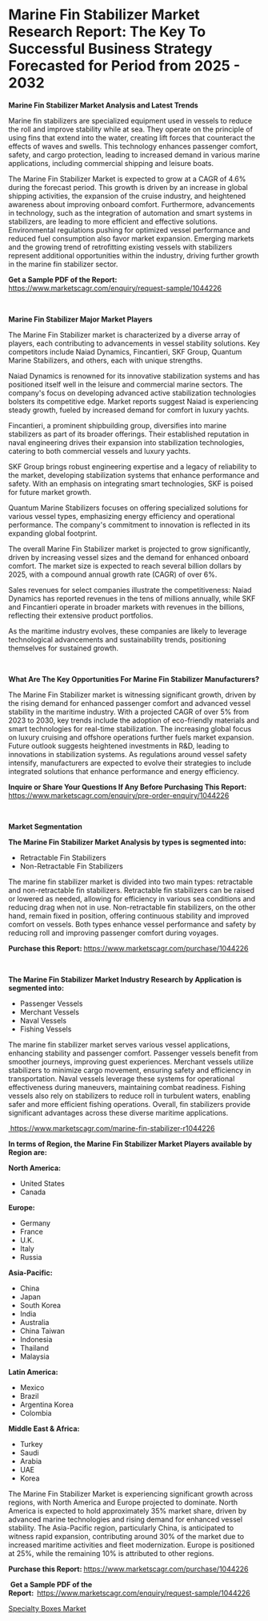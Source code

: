<p><h1>Marine Fin Stabilizer Market Research Report: The Key To Successful Business Strategy Forecasted for Period from 2025 - 2032</h1></p><p><strong>Marine Fin Stabilizer Market Analysis and Latest Trends</strong></p>
<p><p>Marine fin stabilizers are specialized equipment used in vessels to reduce the roll and improve stability while at sea. They operate on the principle of using fins that extend into the water, creating lift forces that counteract the effects of waves and swells. This technology enhances passenger comfort, safety, and cargo protection, leading to increased demand in various marine applications, including commercial shipping and leisure boats.</p><p>The Marine Fin Stabilizer Market is expected to grow at a CAGR of 4.6% during the forecast period. This growth is driven by an increase in global shipping activities, the expansion of the cruise industry, and heightened awareness about improving onboard comfort. Furthermore, advancements in technology, such as the integration of automation and smart systems in stabilizers, are leading to more efficient and effective solutions. Environmental regulations pushing for optimized vessel performance and reduced fuel consumption also favor market expansion. Emerging markets and the growing trend of retrofitting existing vessels with stabilizers represent additional opportunities within the industry, driving further growth in the marine fin stabilizer sector.</p></p>
<p><strong>Get a Sample PDF of the Report:&nbsp;</strong> <a href="https://www.marketscagr.com/enquiry/request-sample/1044226?utm_campaign=3292&utm_medium=2&utm_source=Github&utm_content=ia&utm_term=01042025&utm_id=marine-fin-stabilizer">https://www.marketscagr.com/enquiry/request-sample/1044226</a></p>
<p>&nbsp;</p>
<p><strong>Marine Fin Stabilizer Major Market Players</strong></p>
<p><p>The Marine Fin Stabilizer market is characterized by a diverse array of players, each contributing to advancements in vessel stability solutions. Key competitors include Naiad Dynamics, Fincantieri, SKF Group, Quantum Marine Stabilizers, and others, each with unique strengths.</p><p>Naiad Dynamics is renowned for its innovative stabilization systems and has positioned itself well in the leisure and commercial marine sectors. The company's focus on developing advanced active stabilization technologies bolsters its competitive edge. Market reports suggest Naiad is experiencing steady growth, fueled by increased demand for comfort in luxury yachts.</p><p>Fincantieri, a prominent shipbuilding group, diversifies into marine stabilizers as part of its broader offerings. Their established reputation in naval engineering drives their expansion into stabilization technologies, catering to both commercial vessels and luxury yachts. </p><p>SKF Group brings robust engineering expertise and a legacy of reliability to the market, developing stabilization systems that enhance performance and safety. With an emphasis on integrating smart technologies, SKF is poised for future market growth.</p><p>Quantum Marine Stabilizers focuses on offering specialized solutions for various vessel types, emphasizing energy efficiency and operational performance. The company's commitment to innovation is reflected in its expanding global footprint.</p><p>The overall Marine Fin Stabilizer market is projected to grow significantly, driven by increasing vessel sizes and the demand for enhanced onboard comfort. The market size is expected to reach several billion dollars by 2025, with a compound annual growth rate (CAGR) of over 6%.</p><p>Sales revenues for select companies illustrate the competitiveness: Naiad Dynamics has reported revenues in the tens of millions annually, while SKF and Fincantieri operate in broader markets with revenues in the billions, reflecting their extensive product portfolios.</p><p>As the maritime industry evolves, these companies are likely to leverage technological advancements and sustainability trends, positioning themselves for sustained growth.</p></p>
<p>&nbsp;</p>
<p><strong>What Are The Key Opportunities For Marine Fin Stabilizer Manufacturers?</strong></p>
<p><p>The Marine Fin Stabilizer market is witnessing significant growth, driven by the rising demand for enhanced passenger comfort and advanced vessel stability in the maritime industry. With a projected CAGR of over 5% from 2023 to 2030, key trends include the adoption of eco-friendly materials and smart technologies for real-time stabilization. The increasing global focus on luxury cruising and offshore operations further fuels market expansion. Future outlook suggests heightened investments in R&D, leading to innovations in stabilization systems. As regulations around vessel safety intensify, manufacturers are expected to evolve their strategies to include integrated solutions that enhance performance and energy efficiency.</p></p>
<p><strong>Inquire or Share Your Questions If Any Before Purchasing This Report:</strong> <a href="https://www.marketscagr.com/enquiry/pre-order-enquiry/1044226?utm_campaign=3292&utm_medium=2&utm_source=Github&utm_content=ia&utm_term=01042025&utm_id=marine-fin-stabilizer">https://www.marketscagr.com/enquiry/pre-order-enquiry/1044226</a></p>
<p>&nbsp;</p>
<p><strong>Market Segmentation</strong></p>
<p><strong>The Marine Fin Stabilizer Market Analysis by types is segmented into:</strong></p>
<p><ul><li>Retractable Fin Stabilizers</li><li>Non-Retractable Fin Stabilizers</li></ul></p>
<p><p>The marine fin stabilizer market is divided into two main types: retractable and non-retractable fin stabilizers. Retractable fin stabilizers can be raised or lowered as needed, allowing for efficiency in various sea conditions and reducing drag when not in use. Non-retractable fin stabilizers, on the other hand, remain fixed in position, offering continuous stability and improved comfort on vessels. Both types enhance vessel performance and safety by reducing roll and improving passenger comfort during voyages.</p></p>
<p><strong>Purchase this Report:&nbsp;</strong><a href="https://www.marketscagr.com/purchase/1044226?utm_campaign=3292&utm_medium=2&utm_source=Github&utm_content=ia&utm_term=01042025&utm_id=marine-fin-stabilizer">https://www.marketscagr.com/purchase/1044226</a></p>
<p>&nbsp;</p>
<p><strong>The Marine Fin Stabilizer Market Industry Research by Application is segmented into:</strong></p>
<p><ul><li>Passenger Vessels</li><li>Merchant Vessels</li><li>Naval Vessels</li><li>Fishing Vessels</li></ul></p>
<p><p>The marine fin stabilizer market serves various vessel applications, enhancing stability and passenger comfort. Passenger vessels benefit from smoother journeys, improving guest experiences. Merchant vessels utilize stabilizers to minimize cargo movement, ensuring safety and efficiency in transportation. Naval vessels leverage these systems for operational effectiveness during maneuvers, maintaining combat readiness. Fishing vessels also rely on stabilizers to reduce roll in turbulent waters, enabling safer and more efficient fishing operations. Overall, fin stabilizers provide significant advantages across these diverse maritime applications.</p></p>
<p><a href="https://www.marketscagr.com/marine-fin-stabilizer-r1044226?utm_campaign=3292&utm_medium=2&utm_source=Github&utm_content=ia&utm_term=01042025&utm_id=marine-fin-stabilizer">&nbsp;https://www.marketscagr.com/marine-fin-stabilizer-r1044226</a></p>
<p><strong>In terms of Region, the Marine Fin Stabilizer Market Players available by Region are:</strong></p>
<p>
    <p> <strong> North America: </strong>
        <ul>
            <li>United States</li>
            <li>Canada</li>
        </ul>
        </p> 
    <p> <strong> Europe: </strong>
        <ul>
            <li>Germany</li>
            <li>France</li>
            <li>U.K.</li>
            <li>Italy</li>
            <li>Russia</li>
        </ul>
        </p> 
    <p> <strong> Asia-Pacific: </strong>
        <ul>
            <li>China</li>
            <li>Japan</li>
            <li>South Korea</li>
            <li>India</li>
            <li>Australia</li>
            <li>China Taiwan</li>
            <li>Indonesia</li>
            <li>Thailand</li>
            <li>Malaysia</li>
        </ul>
        </p> 
    <p> <strong> Latin America: </strong>
        <ul>
            <li>Mexico</li>
            <li>Brazil</li>
            <li>Argentina Korea</li>
            <li>Colombia</li>
        </ul>
        </p> 
    <p> <strong> Middle East & Africa: </strong>
        <ul>
            <li>Turkey</li>
            <li>Saudi</li>
            <li>Arabia</li>
            <li>UAE</li>
            <li>Korea</li>
        </ul>
    </p>
    </p>
<p><p>The Marine Fin Stabilizer Market is experiencing significant growth across regions, with North America and Europe projected to dominate. North America is expected to hold approximately 35% market share, driven by advanced marine technologies and rising demand for enhanced vessel stability. The Asia-Pacific region, particularly China, is anticipated to witness rapid expansion, contributing around 30% of the market due to increased maritime activities and fleet modernization. Europe is positioned at 25%, while the remaining 10% is attributed to other regions.</p></p>
<p><strong>Purchase this Report: </strong><a href="https://www.marketscagr.com/purchase/1044226?utm_campaign=3292&utm_medium=2&utm_source=Github&utm_content=ia&utm_term=01042025&utm_id=marine-fin-stabilizer">https://www.marketscagr.com/purchase/1044226</a></p>
<p>&nbsp;<strong>Get a Sample PDF of the Report:&nbsp;&nbsp;</strong><a href="https://www.marketscagr.com/enquiry/request-sample/1044226?utm_campaign=3292&utm_medium=2&utm_source=Github&utm_content=ia&utm_term=01042025&utm_id=marine-fin-stabilizer">https://www.marketscagr.com/enquiry/request-sample/1044226</a></p>
<p><strong></strong></p>
<p><p><a href="https://github.com/shafriusizi/Market-Research-Report-List-1/blob/main/specialty-boxes-market.md?utm_campaign=3292&utm_medium=2&utm_source=Github&utm_content=ia&utm_term=01042025&utm_id=marine-fin-stabilizer">Specialty Boxes Market</a></p></p>